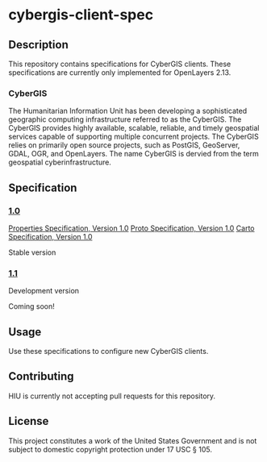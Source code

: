 cybergis-client-spec
================

## Description

This repository contains specifications for CyberGIS clients.  These specifications are currently only implemented for OpenLayers 2.13.

### CyberGIS
The Humanitarian Information Unit has been developing a sophisticated geographic computing infrastructure referred to as the CyberGIS. The CyberGIS provides highly available, scalable, reliable, and timely geospatial services capable of supporting multiple concurrent projects.  The CyberGIS relies on primarily open source projects, such as PostGIS, GeoServer, GDAL, OGR, and OpenLayers.  The name CyberGIS is dervied from the term geospatial cyberinfrastructure.

## Specification

### [1.0](https://github.com/state-hiu/cybergis-client-spec/blob/master/1.0/)

[Properties Specification, Version 1.0](https://github.com/state-hiu/cybergis-client-spec/blob/master/1.0/cybergis-client-spec-properties-1.0.md)
[Proto Specification, Version 1.0](https://github.com/state-hiu/cybergis-client-spec/blob/master/1.0/cybergis-client-spec-proto-1.0.md)
[Carto Specification, Version 1.0](https://github.com/state-hiu/cybergis-client-spec/blob/master/1.0/cybergis-client-spec-carto-1.0.md)

Stable version

### [1.1](https://github.com/state-hiu/cybergis-client-spec/blob/master/1.1/)

Development version

Coming soon!

## Usage

Use these specifications to configure new CyberGIS clients.

## Contributing

HIU is currently not accepting pull requests for this repository.

## License
This project constitutes a work of the United States Government and is not subject to domestic copyright protection under 17 USC § 105.

